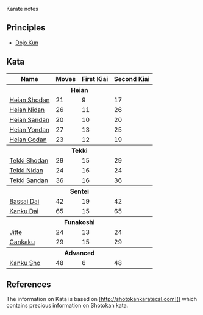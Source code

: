 Karate notes

## Principles

* [Dojo Kun](dojo-kun.md)

## Kata

<table>
  <tr>
    <th>Name</th>
    <th>Moves</th>
    <th>First Kiai</th>
    <th>Second Kiai</th>
  </tr>
  <tr>
    <th colspan="4">Heian</th>
  </tr>
  <tr>
    <td><a href="kata/01-heian-shodan.html">Heian Shodan</a></td>
    <td>21</td><td>9</td><td>17</td>
  </tr>
  <tr>
    <td><a href="kata/02-heian-nidan.html">Heian Nidan</a></td>
    <td>26</td><td>11</td><td>26</td>
  </tr>
  <tr>
    <td><a href="kata/03-heian-sandan.html">Heian Sandan</a></td>
    <td>20</td><td>10</td><td>20</td>
  </tr>
  <tr>
    <td><a href="kata/04-heian-yondan.html">Heian Yondan</a></td>
    <td>27</td><td>13</td><td>25</td>
  </tr>
  <tr>
    <td><a href="kata/05-heian-godan.html">Heian Godan</a></td>
    <td>23</td><td>12</td><td>19</td>
  </tr>
  <tr>
    <th colspan="4">Tekki</th>
  </tr>
  <tr>
    <td><a href="kata/06-tekki-shodan.html">Tekki Shodan</a></td>
    <td>29</td><td>15</td><td>29</td>
  </tr>
  <tr>
    <td><a href="kata/07-tekki-nidan.html">Tekki Nidan</a></td>
    <td>24</td><td>16</td><td>24</td>
  </tr>
  <tr>
    <td><a href="kata/08-tekki-sandan.html">Tekki Sandan</a></td>
    <td>36</td><td>16</td><td>36</td>
  </tr>
  <tr>
    <th colspan="4">Sentei</th>
  </tr>
  <tr>
    <td><a href="kata/09-bassai-dai.html">Bassai Dai</a></td>
    <td>42</td><td>19</td><td>42</td>
  </tr>
  <tr>
    <td><a href="kata/10-kanku-dai.html">Kanku Dai</a></td>
    <td>65</td><td>15</td><td>65</td>
  </tr>
  <tr>
    <th colspan="4">Funakoshi</th>
  </tr>
  <tr>
    <td><a href="kata/13-jitte.html">Jitte</a></td>
    <td>24</td><td>13</td><td>24</td>
  </tr>
  <tr>
    <td><a href="kata/14-gankaku.html">Gankaku</a></td>
    <td>29</td><td>15</td><td>29</td>
  </tr>
  <tr>
    <th colspan="4">Advanced</th>
  </tr>
  <tr>
    <td><a href="kata/16-kanku-sho.html">Kanku Sho</a></td>
    <td>48</td><td>6</td><td>48</td>
  </tr>
</table>


## References

The information on Kata is based on [http://shotokankaratecsl.com]() which contains precious information on Shotokan kata.
